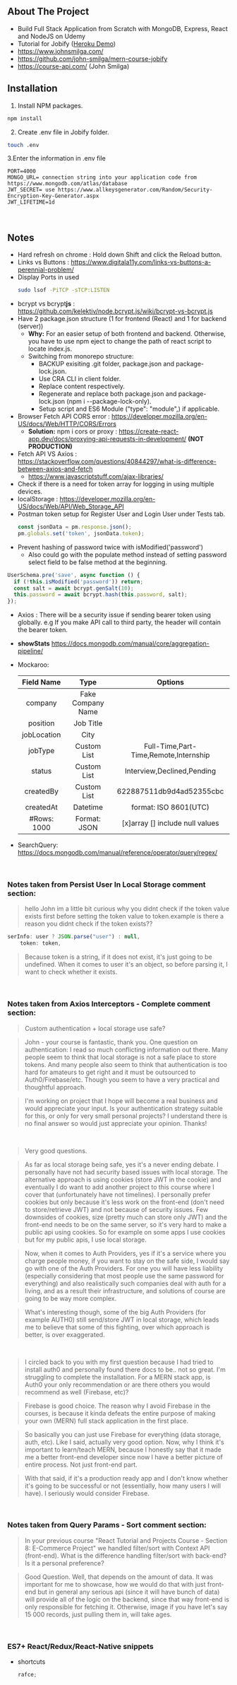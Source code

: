 ## About The Project

- Build Full Stack Application from Scratch with MongoDB, Express, React and NodeJS on Udemy
- Tutorial for Jobify ([Heroku Demo](https://jobify-13-mar-2022.herokuapp.com/))
- https://www.johnsmilga.com/
- https://github.com/john-smilga/mern-course-jobify
- https://course-api.com/ (John Smilga)

## Installation

1. Install NPM packages.

```sh
npm install
```

2. Create .env file in Jobify folder.

```sh
touch .env
```

3.Enter the information in .env file

```env
PORT=4000
MONGO_URL= connection string into your application code from https://www.mongodb.com/atlas/database
JWT_SECRET= use https://www.allkeysgenerator.com/Random/Security-Encryption-Key-Generator.aspx
JWT_LIFETIME=1d
```

&nbsp;

## Notes

- Hard refresh on chrome : Hold down Shift and click the Reload button.
- Links vs Buttons : https://www.digitala11y.com/links-vs-buttons-a-perennial-problem/
- Display Ports in used
  ```sh
  sudo lsof -PiTCP -sTCP:LISTEN
  ```
- bcrypt vs bcrypt<b>js</b> : https://github.com/kelektiv/node.bcrypt.js/wiki/bcrypt-vs-bcrypt.js
- Have 2 package.json structure (1 for frontend (React) and 1 for backend (server))
  - <b>Why:</b> For an easier setup of both frontend and backend. Otherwise, you have to use npm eject to change the path of react script to locate index.js.
  - Switching from monorepo structure:
    - BACKUP exisiting .git folder, package.json and package-lock.json.
    - Use CRA CLI in client folder.
    - Replace content respectively.
    - Regenerate and replace both package.json and package-lock.json (npm i --package-lock-only).
    - Setup script and ES6 Module ("type": "module",) if applicable.
- Browser Fetch API CORS error : https://developer.mozilla.org/en-US/docs/Web/HTTP/CORS/Errors
  - <b>Solution:</b> npm i cors or proxy : https://create-react-app.dev/docs/proxying-api-requests-in-development/ <b>(NOT PRODUCTION)</b>
- Fetch API VS Axios : https://stackoverflow.com/questions/40844297/what-is-difference-between-axios-and-fetch
  - https://www.javascriptstuff.com/ajax-libraries/
- Check if there is a need for token array for logging in using multiple devices.
- localStorage : https://developer.mozilla.org/en-US/docs/Web/API/Web_Storage_API
- Postman token setup for Register User and Login User under Tests tab.
  ```js
  const jsonData = pm.response.json();
  pm.globals.set('token', jsonData.token);
  ```
- Prevent hashing of password twice with isModified('password')
  - Also could go with the populate method instead of setting password select field to be false method at the beginning.

```js
UserSchema.pre('save', async function () {
  if (!this.isModified('password')) return;
  const salt = await bcrypt.genSalt(10);
  this.password = await bcrypt.hash(this.password, salt);
});
```

- Axios : There will be a security issue if sending bearer token using globally. e.g If you make API call to third party, the header will contain the bearer token.
- <b>showStats</b> https://docs.mongodb.com/manual/core/aggregation-pipeline/
- Mockaroo:

  | Field Name  |       Type        |                Options                |
  | :---------: | :---------------: | :-----------------------------------: |
  |   company   | Fake Company Name |                                       |
  |  position   |     Job Title     |                                       |
  | jobLocation |       City        |                                       |
  |   jobType   |    Custom List    | Full-Time,Part-Time,Remote,Internship |
  |   status    |    Custom List    |      Interview,Declined,Pending       |
  |  createdBy  |    Custom List    |       622887511db9d4ad52355cbc        |
  |  createdAt  |     Datetime      |         format: ISO 8601(UTC)         |
  | #Rows: 1000 |   Format: JSON    |    [x]array [] include null values    |

- SearchQuery: https://docs.mongodb.com/manual/reference/operator/query/regex/

&nbsp;

### Notes taken from Persist User In Local Storage comment section:

> hello John im a little bit curious why you didnt check if the token value exists first before setting the token value to token.example
> is there a reason you didnt check if the token exists??

```js
serInfo: user ? JSON.parse("user") : null,
    token: token,
```

> Because token is a string, if it does not exist, it's just going to be undefined. When it comes to user it's an object, so before parsing it, I want to check whether it exists.

&nbsp;

### Notes taken from Axios Interceptors - Complete comment section:

> Custom authentication + local storage use safe?

> John - your course is fantastic, thank you. One question on authentication: I read so much conflicting information out there. Many people seem to think that local storage is not a safe place to store tokens. And many people also seem to think that authentication is too hard for amateurs to get right and it must be outsourced to Auth0/Firebase/etc. Though you seem to have a very practical and thoughtful approach.

> I'm working on project that I hope will become a real business and would appreciate your input. Is your authentication strategy suitable for this, or only for very small personal projects? I understand there is no final answer so would just appreciate your opinion. Thanks!

&nbsp;

> Very good questions.

> As far as local storage being safe, yes it's a never ending debate. I personally have not had security based issues with local storage. The alternative approach is using cookies (store JWT in the cookie) and eventually I do want to add another project to this course where I cover that (unfortunately have not timelines). I personally prefer cookies but only because it's less work on the front-end (don't need to store/retrieve JWT) and not because of security issues. Few downsides of cookies, size (pretty much can store only JWT) and the front-end needs to be on the same server, so it's very hard to make a public api using cookies. So for example on some apps I use cookies but for my public apis, I use local storage.

> Now, when it comes to Auth Providers, yes if it's a service where you charge people money, if you want to stay on the safe side, I would say go with one of the Auth Providers. For one you will have less liability (especially considering that most people use the same password for everything) and also realistically such companies deal with auth for a living, and as a result their infrastructure, and solutions of course are going to be way more complex.

> What's interesting though, some of the big Auth Providers (for example AUTH0) still send/store JWT in local storage, which leads me to believe that some of this fighting, over which approach is better, is over exaggerated.

&nbsp;

> I circled back to you with my first question because I had tried to install auth0 and personally found there docs to be.. not so great. I'm struggling to complete the installation. For a MERN stack app, is Auth0 your only recommendation or are there others you would recommend as well (Firebase, etc)?

> Firebase is good choice. The reason why I avoid Firebase in the courses, is because it kinda defeats the entire purpose of making your own (MERN) full stack application in the first place.

> So basically you can just use Firebase for everything (data storage, auth, etc). Like I said, actually very good option.
> Now, why I think it's important to learn/teach MERN, because I honestly say that it made me a better front-end developer since now I have a better picture of entire process. Not just front-end part.

> With that said, if it's a production ready app and I don't know whether it's going to be successful or not (essentially, how many users I will have). I seriously would consider Firebase.

&nbsp;

### Notes taken from Query Params - Sort comment section:

> In your previous course "React Tutorial and Projects Course - Section 8: E-Commerce Project" we handled filter/sort with Context API (front-end). What is the difference handling filter/sort with back-end? Is it a personal preference?

> Good Question. Well, that depends on the amount of data.
> It was important for me to showcase, how we would do that with just front-end but in general any serious api (since it will have bunch of data) will provide all of the logic on the backend, since that way front-end is only responsible for fetching it. Otherwise, image if you have let's say 15 000 records, just pulling them in, will take ages.

&nbsp;

### ES7+ React/Redux/React-Native snippets

- shortcuts
  ```js
  rafce;
  ```
